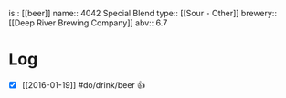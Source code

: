 is:: [[beer]]
name:: 4042 Special Blend
type:: [[Sour - Other]]
brewery:: [[Deep River Brewing Company]]
abv:: 6.7

# Log
- [x] [[2016-01-19]] #do/drink/beer 👍
